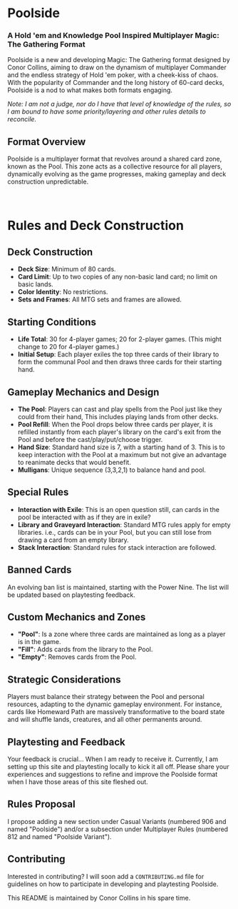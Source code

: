 # Poolside
### A Hold 'em and Knowledge Pool Inspired Multiplayer Magic: The Gathering Format

Poolside is a new and developing Magic: The Gathering format designed by Conor Collins, aiming to draw on the dynamism of multiplayer Commander and the endless strategy of Hold 'em poker, with a cheek-kiss of chaos. With the popularity of Commander and the long history of 60-card decks, Poolside is a nod to what makes both formats engaging.

*Note: I am not a judge, nor do I have that level of knowledge of the rules, so I am bound to have some priority/layering and other rules details to reconcile.*

## Format Overview
Poolside is a multiplayer format that revolves around a shared card zone, known as the Pool. This zone acts as a collective resource for all players, dynamically evolving as the game progresses, making gameplay and deck construction unpredictable.</br></br></br>

# Rules and Deck Construction


## Deck Construction
- **Deck Size**: Minimum of 80 cards.
- **Card Limit**: Up to two copies of any non-basic land card; no limit on basic lands.
- **Color Identity**: No restrictions.
- **Sets and Frames**: All MTG sets and frames are allowed.

## Starting Conditions
- **Life Total**: 30 for 4-player games; 20 for 2-player games. (This might change to 20 for 4-player games.)
- **Initial Setup**: Each player exiles the top three cards of their library to form the communal Pool and then draws three cards for their starting hand.

## Gameplay Mechanics and Design
- **The Pool**: Players can cast and play spells from the Pool just like they could from their hand, This includes playing lands from other decks.
- **Pool Refill**: When the Pool drops below three cards per player, it is refilled instantly from each player's library on the card's exit from the Pool and before the cast/play/put/choose trigger.
- **Hand Size**: Standard hand size is 7, with a starting hand of 3. This is to keep interaction with the Pool at a maximum but not give an advantage to reanimate decks that would benefit.
- **Mulligans**: Unique sequence (3,3,2,1) to balance hand and pool.

## Special Rules
- **Interaction with Exile**: This is an open question still, can cards in the pool be interacted with as if they are in exile?
- **Library and Graveyard Interaction**: Standard MTG rules apply for empty libraries. i.e., cards can be in your Pool, but you can still lose from drawing a card from an empty library.
- **Stack Interaction**: Standard rules for stack interaction are followed.

## Banned Cards
An evolving ban list is maintained, starting with the Power Nine. The list will be updated based on playtesting feedback.

## Custom Mechanics and Zones
- **"Pool"**: Is a zone where three cards are maintained as long as a player is in the game.
- **"Fill"**: Adds cards from the library to the Pool.
- **"Empty"**: Removes cards from the Pool.

## Strategic Considerations
Players must balance their strategy between the Pool and personal resources, adapting to the dynamic gameplay environment. For instance, cards like Homeward Path are massively transformative to the board state and will shuffle lands, creatures, and all other permanents around.

## Playtesting and Feedback
Your feedback is crucial... When I am ready to receive it. Currently, I am setting up this site and playtesting locally to kick it all off. Please share your experiences and suggestions to refine and improve the Poolside format when I have those areas of this site fleshed out.

## Rules Proposal
I propose adding a new section under Casual Variants (numbered 906 and named "Poolside") and/or a subsection under Multiplayer Rules (numbered 812 and named "Poolside Variant").

## Contributing
Interested in contributing? I will soon add a `CONTRIBUTING.md` file for guidelines on how to participate in developing and playtesting Poolside.

This README is maintained by Conor Collins in his spare time.

